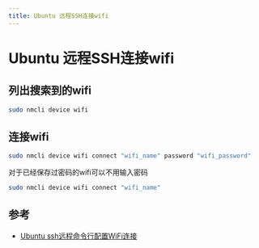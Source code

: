```yaml
---
title: Ubuntu 远程SSH连接wifi
---
```


# Ubuntu 远程SSH连接wifi

## 列出搜索到的wifi

```sh
sudo nmcli device wifi
```

## 连接wifi

```sh
sudo nmcli device wifi connect "wifi_name" password "wifi_password"
```

对于已经保存过密码的wifi可以不用输入密码

```sh
sudo nmcli device wifi connect "wifi_name"
```

## 参考

- [Ubuntu ssh远程命令行配置WiFi连接](https://blog.csdn.net/weixin_45392081/article/details/120745506)
